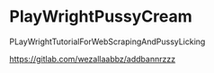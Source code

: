 # PlayWrightPussyCream
PLayWrightTutorialForWebScrapingAndPussyLicking

https://gitlab.com/wezallaabbz/addbannrzzz

